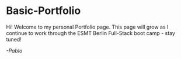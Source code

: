 # Basic-Portfolio

Hi! Welcome to my personal Portfolio page. This page will grow as I continue to work through the ESMT Berlin Full-Stack boot camp - stay tuned!

_-Pablo_

